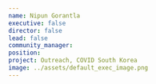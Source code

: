 ```yaml
---
name: Nipun Gorantla
executive: false
director: false
lead: false
community_manager: 
position: 
project: Outreach, COVID South Korea
image: ../assets/default_exec_image.png
---
```

